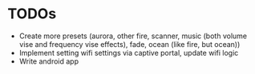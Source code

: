 # TODOs

- Create more presets (aurora, other fire, scanner, music
  (both volume vise and frequency vise effects), fade, ocean (like fire, but ocean))
- Implement setting wifi settings via captive portal, update wifi logic
- Write android app
